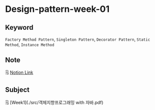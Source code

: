 # Design-pattern-week-01

## Keyword
`Factory Method Pattern`, `Singleton Pattern`, `Decorator Pattern`, `Static Method`, `Instance Method`

## Note
🗒️ [Notion Link](https://pouncing-elbow-0a4.notion.site/1-Factory-Singleton-Decorator-Pattern-f268abce62c842b79a99315020aa9a73)

## Subject
🗒️ [Week1](./src/객체지향프로그래밍 with 자바.pdf)